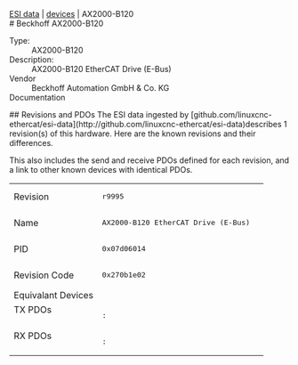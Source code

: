 <div class="nav"><a href="/esi-data">ESI data</a> | <a href="/esi-data/devices">devices</a> | AX2000-B120</div>
#  Beckhoff AX2000-B120

<dl>
  <dt>Type:</dt><dd>AX2000-B120</dd>
  <dt>Description:</dt><dd>AX2000-B120 EtherCAT Drive (E-Bus)</dd>
  <dt>Vendor</dt><dd>Beckhoff Automation GmbH & Co. KG</dd>
  <dt>Documentation</dt><dd><a href=""></a></dd>
</dl>
## Revisions and PDOs
The ESI data ingested by [github.com/linuxcnc-ethercat/esi-data](http://github.com/linuxcnc-ethercat/esi-data)describes 1 revision(s) of this hardware.  Here are the known revisions and their differences.

This also includes the send and receive PDOs defined for each revision, and a link to other known devices with identical PDOs.

<table>
<tr >
<td class="first">Revision</td>
<td ><pre>r9995</pre></td>
</tr>
<tr >
<td class="first">Name</td>
<td ><pre>AX2000-B120 EtherCAT Drive (E-Bus)</pre></td>
</tr>
<tr >
<td class="first">PID</td>
<td ><pre>0x07d06014</pre></td>
</tr>
<tr >
<td class="first">Revision Code</td>
<td ><pre>0x270b1e02</pre></td>
</tr>
<tr >
<td class="first">Equivalant Devices</td>
<td ></td>
</tr>
<tr class="txpdo pdosection">
<td class="first" rowspan=1 valign=top>TX PDOs</td>
<td><pre>: </pre></td>
<td></td>
</tr>
<tr class="rxpdo pdosection">
<td class="first" rowspan=1 valign=top>RX PDOs</td>
<td><pre>: </pre></td>
<td></td>
</tr>
</table>
